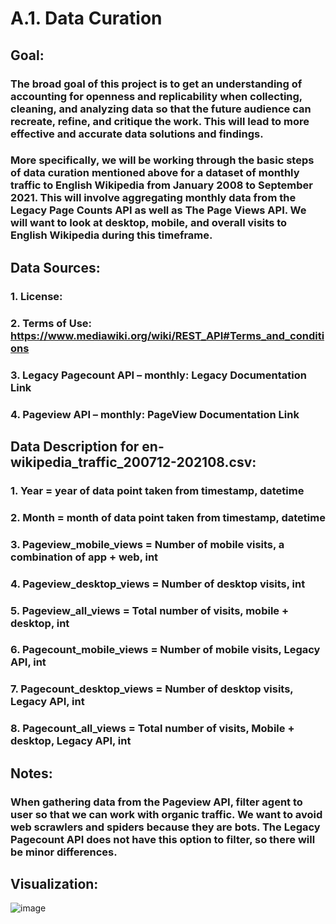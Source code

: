 # A.1. Data Curation

## Goal:
### The broad goal of this project is to get an understanding of accounting for openness and replicability when collecting, cleaning, and analyzing data so that the future audience can recreate, refine, and critique the work. This will lead to more effective and accurate data solutions and findings.
### More specifically, we will be working through the basic steps of data curation mentioned above for a dataset of monthly traffic to English Wikipedia from January 2008 to September 2021. This will involve aggregating monthly data from the Legacy Page Counts API as well as The Page Views API. We will want to look at desktop, mobile, and overall visits to English Wikipedia during this timeframe.

## Data Sources:
### 1.	License: 
### 2.	Terms of Use: https://www.mediawiki.org/wiki/REST_API#Terms_and_conditions
### 3.	Legacy Pagecount API – monthly: Legacy Documentation Link
### 4.	Pageview API – monthly: PageView Documentation Link

## Data Description for en-wikipedia_traffic_200712-202108.csv:
### 1.	Year = year of data point taken from timestamp, datetime
### 2.	Month = month of data point taken from timestamp, datetime
### 3.	Pageview_mobile_views = Number of mobile visits, a combination of app + web, int
### 4.	Pageview_desktop_views = Number of desktop visits, int
### 5.	Pageview_all_views = Total number of visits, mobile + desktop, int
### 6.	Pagecount_mobile_views = Number of mobile visits, Legacy API, int
### 7.	Pagecount_desktop_views = Number of desktop visits, Legacy API, int
### 8.	Pagecount_all_views = Total number of visits, Mobile + desktop, Legacy API, int

## Notes:
### When gathering data from the Pageview API, filter agent to user so that we can work with organic traffic. We want to avoid web scrawlers and spiders because they are bots. The Legacy Pagecount API does not have this option to filter, so there will be minor differences. 

## Visualization:
![image](https://user-images.githubusercontent.com/77369888/136437468-2d4fc1c7-39e2-435b-8a05-acc6f86543b5.png)
